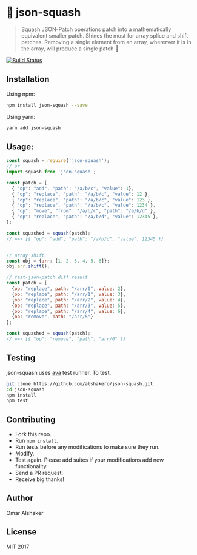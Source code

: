 # 🎃 json-squash

> Squash JSON-Patch operations patch into a mathematically equivalent smaller patch. Shines the most for array splice and shift patches. Removing a single element from an array, whererver it is in the array, will produce a single patch 🙌

[![Build Status](https://travis-ci.org/alshakero/json-squash.svg?branch=master)](https://travis-ci.org/alshakero/json-squash)

## Installation

Using npm:
```sh
npm install json-squash --save
```

Using yarn:
```sh
yarn add json-squash
```


## Usage:

```js
const squash = require('json-squash');
// or
import squash from 'json-squash';

const patch = [
  { "op": "add", "path": "/a/b/c", "value": 1},
  { "op": "replace", "path": "/a/b/c", "value": 12 },
  { "op": "replace", "path": "/a/b/c", "value": 123 },
  { "op": "replace", "path": "/a/b/c", "value": 1234 },
  { "op": "move", "from": "/a/b/c", "path": "/a/b/d" },
  { "op": "replace", "path": "/a/b/d", "value": 12345 },
];

const squashed = squash(patch);
// ==> [{ "op": "add", "path": "/a/b/d", "value": 12345 }]


// array shift
const obj = {arr: [1, 2, 3, 4, 5, 6]};
obj.arr.shift();

// fast-json-patch diff result
const patch = [
  {op: "replace", path: "/arr/0", value: 2},
  {op: "replace", path: "/arr/1", value: 3},
  {op: "replace", path: "/arr/2", value: 4},
  {op: "replace", path: "/arr/3", value: 5},
  {op: "replace", path: "/arr/4", value: 6},
  {op: "remove", path: "/arr/5"}
];

const squashed = squash(patch);
// ==> [{ "op": "remove", "path": "arr/0" }]
```

## Testing

json-squash uses [ava](https://github.com/avajs/ava) test runner. To test,
```sh
git clone https://github.com/alshakero/json-squash.git
cd json-squash
npm install
npm test
```

## Contributing

- Fork this repo.
- Run `npm install`.
- Run tests before any modifications to make sure they run.
- Modify.
- Test again. Please add suites if your modifications add new functionality.
- Send a PR request.
- Receive big thanks!

## Author

Omar Alshaker

## License
MIT 2017
